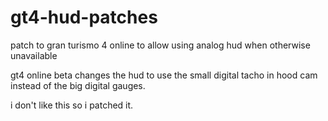 # gt4-hud-patches
patch to gran turismo 4 online to allow using analog hud when otherwise unavailable

gt4 online beta changes the hud to use the small digital tacho in hood cam instead of the big digital gauges.

i don't like this so i patched it.

<picture>
  <source media="(prefers-color-scheme: dark)" srcset="https://i.imgur.com/nC7RGbP.jpeg">
  <source media="(prefers-color-scheme: light)" srcset="https://i.imgur.com/nC7RGbP.jpeg">
  <img alt="">
</picture>
